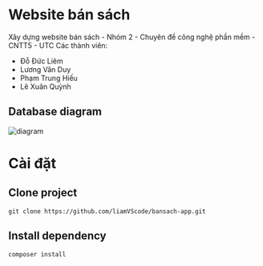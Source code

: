 # Website bán sách
Xây dựng website bán sách - Nhóm 2 - Chuyên đề công nghệ phần mềm - CNTT5 - UTC
Các thành viên:
- Đỗ Đức Liêm
- Lương Văn Duy
- Phạm Trung Hiếu
- Lê Xuân Quỳnh
## Database diagram
![diagram](https://i.imgur.com/52oQ4yx.jpg)
# Cài đặt
## Clone project
`git clone https://github.com/liamVScode/bansach-app.git`
## Install dependency
`composer install`

